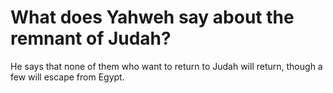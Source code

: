 # What does Yahweh say about the remnant of Judah?

He says that none of them who want to return to Judah will return, though a few will escape from Egypt.
